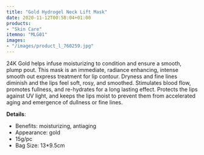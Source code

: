 ```yaml
---
title: "Gold Hydrogel Neck Lift Mask"
date: 2020-11-12T00:58:04+01:00
products: 
- "Skin Care"
itemno: "MLG01"
images: 
- "/images/product_l_760259.jpg"
---
```


24K Gold helps infuse moisturizing to condition and ensure a smooth, plump pout. This mask is an immediate, radiance enhancing, intense smooth out express treatment for lip contour. Dryness and fine lines diminish and the lips feel soft, rosy, and smoothed. Stimulates blood flow, promotes fullness, and re-hydrates for a long lasting effect.
Protects the lips against UV light, and keeps the lips moist to prevent them from accelerated aging and emergence of dullness or fine lines.

**Details**:

- Benefits: moisturizing, antiaging
- Appearance: gold
- 15g/pc
- Bag Size: 13*9.5cm